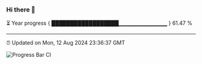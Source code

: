### Hi there 👋

⏳ Year progress { ██████████████████▁▁▁▁▁▁▁▁▁▁▁▁ } 61.47 %

---

⏰ Updated on Mon, 12 Aug 2024 23:36:37 GMT

![Progress Bar CI](https://github.com/IshwaranRudhara/GIT-ACTION/workflows/Progress%20Bar%20CI/badge.svg)

